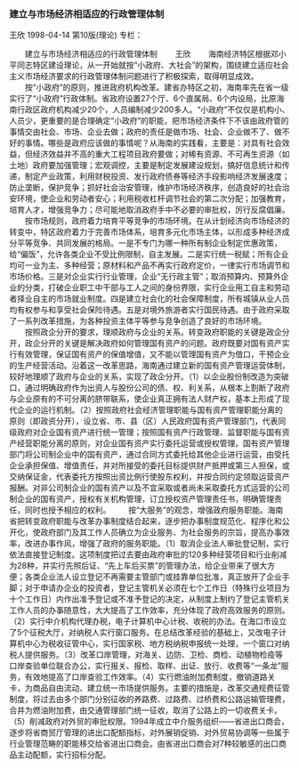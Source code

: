 ### 建立与市场经济相适应的行政管理体制
王欣
1998-04-14
第10版(理论)
专栏：

　　建立与市场经济相适应的行政管理体制
　　王欣
　　海南经济特区根据邓小平同志特区建设理论，从一开始就按“小政府、大社会”的架构，围绕建立适应社会主义市场经济要求的行政管理体制问题进行了积极探索，取得明显成效。
　　按“小政府”的原则，推进政府机构改革。建省办特区之初，海南率先在省一级实行了“小政府”行政体制。省政府设置27个厅、6个直属局、6个内设局，比原海南行政区政府机构减少20个，人员编制减少200多人。“小政府”不仅仅是机构小、人员少，更重要的是合理确定“小政府”的职能，把市场经济条件下不该由政府管的事情交由社会、市场、企业去做；政府的责任是做市场、社会、企业做不了、做不好的事情。哪些是政府应该做的事情呢？从海南的实践看，主要是：对具有社会效益，但经济效益并不高的重大工程项目政府要做；对稀有资源、不可再生资源（如土地）政府要加强管理；宏观调控，主要是制定发展建设规划，搞好信息统计和传递，制定产业政策，利用财税投资、发行政府债券等经济手段影响经济发展速度；防止垄断，保护竞争；抓好社会治安管理，维护市场经济秩序，创造良好的社会治安环境，使企业和劳动者安心；利用税收杠杆调节社会的第二次分配；加强教育，培育人才，增强竞争力；尽可能地取消政府手中不必要的审批权，厉行反腐倡廉。
　　按市场规则，政府着力培育平等竞争的市场环境。在从计划经济向市场经济的转变中，特区政府着力于完善市场体系，培育多元化市场主体，以形成多种经济成分平等竞争、共同发展的格局。一是不专门为哪一种所有制企业制定优惠政策，给“偏饭”，允许各类企业不受比例限制，自主发展。二是实行统一税赋；所有企业均可一业为主、多种经营；原材料和产品不再实行政府定价，一律实行市场调节和市场价格。三是对企业实行行业管理，企业“无行政主管”；取消预算内、预算外企业的分类，打破企业职工中干部与工人之间的身份界限，实行企业用工自主和劳动者择业自主的市场就业制度。四是建立社会化的社会保障制度，所有城镇从业人员均有权参与和享受社会保险待遇。五是对境外旅游者实行国民待遇。由于政府采取了一系列改革措施，为各种投资主体平等参与竞争创造了良好的市场环境。
　　按照政企分开的要求，理顺政府与企业的关系。转变政府职能的关键是政企分开，政企分开的关键是解决政府如何管理国有资产的问题。政府既要对国有资产实行有效管理，保证国有资产的保值增值，又不能以管理国有资产为借口，干预企业的生产经营活动。沿着这一改革思路，海南通过建立新的国有资产管理运营体制，较好地理顺了政府与企业的关系，实现了政企分开。（1）以企业股份制改造为突破口，通过明确政府作为出资人与股份公司的债、权、利关系，从根本上割断了政府与企业原有的不可分离的脐带联系，使企业真正拥有法人财产权，基本上形成了现代企业的运行机制。（2）按照政府社会经济管理职能与国有资产管理职能分离的原则（即政资分开），设立省、市、县（区）人民政府国有资产管理部门，代表同级政府对企业国有资产进行统一管理；按照国有资产行政管理、监督职能与国有资产经营职能分离的原则，对企业国有资产实行委托运营或授权管理。国有资产管理部门将公司制企业中的国有资产，通过合同方式委托给其他企业进行运营，由受托企业承担保值、增值责任，并对所接受的委托目标提供财产抵押或第三人担保，或交纳保证金，代表委托方按照出资比例行使股东权利，并按合同约定领取运营资产报酬。对非公司制企业的国有资产以及不宜采取或者尚未采取委托方式运营的公司制企业的国有资产，授权有关机构管理，订立授权资产管理责任书，明确管理责任，同时也授予相应的权利。
　　按“大服务”的观念，增强政府服务职能。海南省把转变政府职能与改革办事制度结合起来，逐步把办事制度规范化、程序化和公开化，使政府部门及其工作人员确立为企业服务、为社会服务的宗旨，提高办事效率，改进办事作风，增强了政府的服务职能。（1）取消企业法人审批登记制，实行依法直接登记制度。这项制度把过去要由政府审批的120多种经营项目和行业削减为28种，并实行先照后证、“先上车后买票”的管理办法，给企业带来了很大方便；各类企业法人设立登记不再需要主管部门或挂靠单位批准，真正放开了企业手脚；对于申请办企业的投资者，登记主管机关必须在七个工作日（特殊行业项目为十个工作日）内作出准予登记或不准予登记的决定，从制度上制约了登记主管机关工作人员的办事随意性，大大提高了工作效率，充分体现了政府高效服务的原则。（2）实行中介机构代理办税，电子计算机中心计税、收税的办法。在海口市设立了5个征税大厅，对纳税人实行窗口服务。在总结改革经验的基础上，又改电子计算机中心为税收征管中心，实行国家税、地方税纳税申报统一处理，一个窗口对纳税人提供服务。（3）改革口岸管理，对海关、边防、卫检、商检、动植物检疫等口岸查验单位联合办公，实行报关、报检、取样、出证、放行、收费等“一条龙”服务，有效地提高了口岸查验工作效率。（4）实行燃油附加费制度，撤销道路关卡，为商品自由流动、建立统一市场提供服务。主要的措施是，改革交通规费征管制度，将过去由多个部门分别征收的养路费、过路费、过桥费和公路运输管理费，合并为燃油附加费，由交通管理部门统一征收，取消了公路上的一切收费关卡。（5）削减政府对外贸的审批权限。1994年成立中介服务组织——省进出口商会，逐步将省商贸厅管理的进出口配额指标，对外展销促销、对外贸易协调等一些属于行业管理范畴的职能移交给省进出口商会。由省进出口商会对7种较敏感的出口商品主动配额，实行招标分配。
